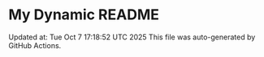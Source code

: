 # My Dynamic README
Updated at: Tue Oct  7 17:18:52 UTC 2025
This file was auto-generated by GitHub Actions.
